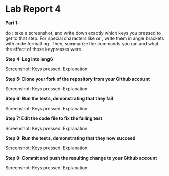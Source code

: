 # Lab Report 4

**Part 1:**

do : take a screenshot, and write down exactly which keys you pressed to get to that step. For special characters like <enter> or <tab>, write them in angle brackets with code formatting. Then, summarize the commands you ran and what the effect of those keypresses were.

**Step 4: Log into ieng6**

Screenshot:
Keys pressed: 
Explanation:

**Step 5: Clone your fork of the repository from your Github account**

Screenshot:
Keys pressed: 
Explanation:

**Step 6: Run the tests, demonstrating that they fail**

Screenshot:
Keys pressed: 
Explanation:

**Step 7: Edit the code file to fix the failing test**

Screenshot:
Keys pressed: 
Explanation:

**Step 8: Run the tests, demonstrating that they now succeed**

Screenshot:
Keys pressed: 
Explanation:

**Step 9: Commit and push the resulting change to your Github account**

Screenshot:
Keys pressed: 
Explanation:
